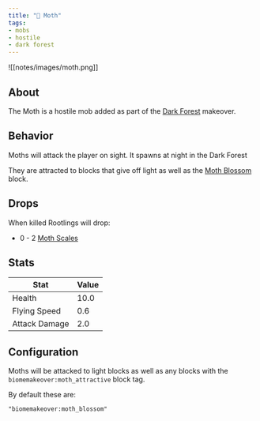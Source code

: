 ```yaml
---
title: "🦋 Moth"
tags:
- mobs
- hostile
- dark forest
---
```


![[notes/images/moth.png]]
## About

The Moth is a hostile mob added as part of the [Dark Forest](notes/makeover/dark_forest) makeover.   

## Behavior
Moths will attack the player on sight.  It spawns at night in the Dark Forest

They are attracted to blocks that give off light as well as the [Moth Blossom]() block.

## Drops
When killed Rootlings will drop:
- 0 - 2 [Moth Scales]()

## Stats
| Stat | Value |
| ---- | ------ |
| Health | 10.0 |
| Flying Speed | 0.6 | 
| Attack Damage | 2.0 |

## Configuration
Moths will be attacked to light blocks as well as any blocks with the `biomemakeover:moth_attractive` block tag.

By default these are:
```
"biomemakeover:moth_blossom"
```
